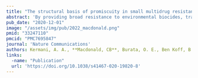 ```yaml
---
title: "The structural basis of promiscuity in small multidrug resistance transporters"
abstract: 'By providing broad resistance to environmental biocides, transporters from the small multidrug resistance (SMR) family drive the spread of multidrug resistance cassettes among bacterial populations. A fundamental understanding of substrate selectivity by SMR transporters is needed to identify the types of selective pressures that contribute to this process. Using solid-supported membrane electrophysiology, we find that promiscuous transport of hydrophobic substituted cations is a general feature of SMR transporters. To understand the molecular basis for promiscuity, we solved X-ray crystal structures of a SMR transporter Gdx-Clo in complex with substrates to a maximum resolution of 2.3 Å. These structures confirm the family’s extremely rare dual topology architecture and reveal a cleft between two helices that provides accommodation in the membrane for the hydrophobic substituents of transported drug-like cations.'
pub_date: "2020-12-01"
image: "/assets/img/pub/2022_macdonald.png"
pmid: "33247110"
pmcid: "PMC7695847"
journal: 'Nature Communications'
authors: Kermani, A. A., **Macdonald, CB**, Burata, O. E., Ben Koff, B., Koide, A., Denbaum, E., Koide, S., Stockbridge, R. B.
links:
  -name: "Publication"
  url: 'https://doi.org/10.1038/s41467-020-19820-8'
---
```

